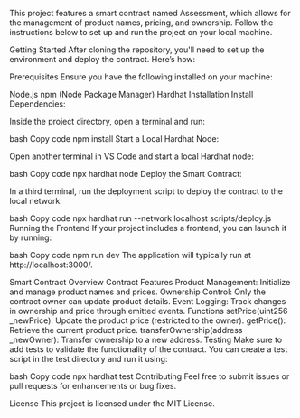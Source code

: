 This project features a smart contract named Assessment, which allows for the management of product names, pricing, and ownership. Follow the instructions below to set up and run the project on your local machine.

Getting Started
After cloning the repository, you'll need to set up the environment and deploy the contract. Here’s how:

Prerequisites
Ensure you have the following installed on your machine:

Node.js
npm (Node Package Manager)
Hardhat
Installation
Install Dependencies:

Inside the project directory, open a terminal and run:

bash
Copy code
npm install
Start a Local Hardhat Node:

Open another terminal in VS Code and start a local Hardhat node:

bash
Copy code
npx hardhat node
Deploy the Smart Contract:

In a third terminal, run the deployment script to deploy the contract to the local network:

bash
Copy code
npx hardhat run --network localhost scripts/deploy.js
Running the Frontend
If your project includes a frontend, you can launch it by running:

bash
Copy code
npm run dev
The application will typically run at http://localhost:3000/.

Smart Contract Overview
Contract Features
Product Management: Initialize and manage product names and prices.
Ownership Control: Only the contract owner can update product details.
Event Logging: Track changes in ownership and price through emitted events.
Functions
setPrice(uint256 _newPrice): Update the product price (restricted to the owner).
getPrice(): Retrieve the current product price.
transferOwnership(address _newOwner): Transfer ownership to a new address.
Testing
Make sure to add tests to validate the functionality of the contract. You can create a test script in the test directory and run it using:

bash
Copy code
npx hardhat test
Contributing
Feel free to submit issues or pull requests for enhancements or bug fixes.

License
This project is licensed under the MIT License.

